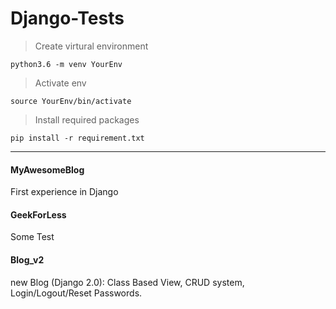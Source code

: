# Django-Tests
> Create virtural environment    

    python3.6 -m venv YourEnv

> Activate env    

    source YourEnv/bin/activate

> Install required packages    

    pip install -r requirement.txt
***

#### MyAwesomeBlog
First experience in Django

#### GeekForLess
Some Test


#### Blog_v2
new Blog (Django 2.0): Class Based View, CRUD system, Login/Logout/Reset Passwords.

